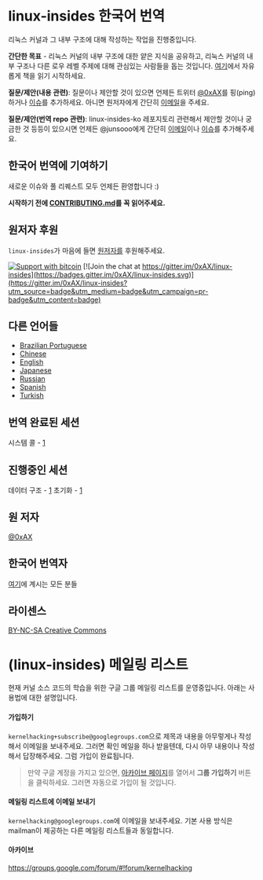 linux-insides 한국어 번역
===============

리눅스 커널과 그 내부 구조에 대해 작성하는 작업을 진행중입니다.

**간단한 목표** - 리눅스 커널의 내부 구조에 대한 얕은 지식을 공유하고, 리눅스 커널의 내부 구조나 다른 로우 레벨 주제에 대해 관심있는 사람들을 돕는 것입니다. [여기](https://github.com/junsooo/linux-insides-ko/blob/master/SUMMARY.md)에서 자유롭게 책을 읽기 시작하세요.

**질문/제안(내용 관련)**: 질문이나 제안할 것이 있으면 언제든 트위터 [@0xAX](https://twitter.com/0xAX)를 핑(ping)하거나 [이슈](https://github.com/0xAX/linux-insides/issues/new)를 추가하세요. 아니면 원저자에게 간단히 [이메일](mailto:anotherworldofworld@gmail.com)을 주세요.

**질문/제안(번역 repo 관련)**: linux-insides-ko 레포지토리 관련해서 제안할 것이나 궁금한 것 등등이 있으시면 언제든 @junsooo에게 간단히 [이메일](mailto:freshmilk264@gmail.com)이나 [이슈](https://github.com/junsooo/linux-insides-ko/issues/new)를 추가해주세요.

한국어 번역에 기여하기
--------------

새로운 이슈와 풀 리퀘스트 모두 언제든 환영합니다 :)

**시작하기 전에 [CONTRIBUTING.md](https://github.com/junsooo/linux-insides-ko/blob/master/CONTRIBUTING.md)를 꼭 읽어주세요.**


원저자 후원
-------

`linux-insides`가 마음에 들면 [원저자를](https://twitter.com/0xAX) 후원해주세요.

[![Support with bitcoin](https://img.shields.io/badge/donate-bitcoin-green.svg)](https://www.coinbase.com/checkouts/0bfa452a41cf52c0b3f99500b4f31685) [![Join the chat at https://gitter.im/0xAX/linux-insides](https://badges.gitter.im/0xAX/linux-insides.svg)](https://gitter.im/0xAX/linux-insides?utm_source=badge&utm_medium=badge&utm_campaign=pr-badge&utm_content=badge)

다른 언어들
-------------------

  * [Brazilian Portuguese](https://github.com/mauri870/linux-insides)
  * [Chinese](https://github.com/MintCN/linux-insides-zh)
  * [English](https://github.com/0xAX/linux-insides)
  * [Japanese](https://github.com/tkmru/linux-insides-ja)
  * [Russian](https://github.com/proninyaroslav/linux-insides-ru)
  * [Spanish](https://github.com/leolas95/linux-insides)
  * [Turkish](https://github.com/ayyucedemirbas/linux-insides_Turkish)

번역 완료된 세션
--------------
시스템 콜 - [1](https://github.com/junsooo/linux-insides-ko/blob/master/SysCall/linux-syscall-1.md)

진행중인 세션
--------------
데이터 구조 - [1](https://github.com/junsooo/linux-insides-ko/blob/master/DataStructures/linux-datastructures-1.md)
초기화 - [1](https://github.com/junsooo/linux-insides-ko/blob/master/Initialization/linux-initialization-1.md)

원 저자
---------------

[@0xAX](https://twitter.com/0xAX)

한국어 번역자
---------------

[여기](https://github.com/junsooo/linux-insides-ko/blob/master/korean-contributors.md)에 계시는 모든 분들

라이센스
-------------

[BY-NC-SA Creative Commons](http://creativecommons.org/licenses/by-nc-sa/4.0/)


# (linux-insides) 메일링 리스트

현재 커널 소스 코드의 학습을 위한 구글 그룹 메일링 리스트를 운영중입니다. 아래는 사용법에 대한 설명입니다.

#### 가입하기

`kernelhacking+subscribe@googlegroups.com`으로 제목과 내용을 아무렇게나 작성해서 이메일을 보내주세요. 그러면 확인 메일을 하나 받을텐데, 다시 아무 내용이나 작성해서 답장해주세요. 그럼 가입이 완료됩니다.

> 만약 구글 계정을 가지고 있으면, [아카이브 페이지](https://groups.google.com/forum/#!forum/kernelhacking)를 열어서 **그룹 가입하기** 버튼을 클릭하세요. 그러면 자동으로 가입이 될 것입니다.

#### 메일링 리스트에 이메일 보내기

`kernelhacking@googlegroups.com`에 이메일을 보내주세요. 기본 사용 방식은 mailman이 제공하는 다른 메일링 리스트들과 동일합니다.

#### 아카이브

https://groups.google.com/forum/#!forum/kernelhacking

